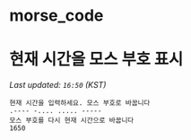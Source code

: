 # morse_code
# 현재 시간을 모스 부호 표시
<!-- MORSE_TIME_START -->
_Last updated: `16:50` (KST)_

```
현재 시간을 입력하세요. 모스 부호로 바꿉니다
.---- -.... ..... -----
모스 부호를 다시 현재 시간으로 바꿉니다
1650
```
<!-- MORSE_TIME_END -->
